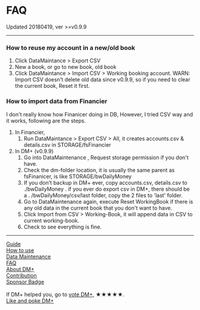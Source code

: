 # FAQ
Updated 20180419, ver >=v0.9.9

---
### How to reuse my account in a new/old book
1. Click DataMaintance > Export CSV
2. New a book, or go to new book, old book
3. Click DataMaintance > Import CSV > Working booking account.
WARN: Import CSV doesn't delete old data since v0.9.9, so if you need to clear the current book, Reset it first.


### How to import data from Financier
I don't really know how Finanicer doing in DB, However, I tried CSV way and it works, following are the steps.
1. In Financier,
    1. Run DataMaintance > Export CSV > All, it creates accounts.csv & details.csv in STORAGE/fsFinancier
2. In DM+ (v0.9.9)
    1. Go into DataMaintenance , Request storage permission if you don't have.
    2. Check the dm-folder location, it is usually the same parent as fsFinanicer, is like STORAGE/bwDailyMoney
    3. If you don't backup in DM+ ever, copy accounts.csv, details.csv to ./bwDailyMoney . if you ever do export csv in DM+, there should be a . /bwDailyMoney/csv/last folder, copy the 2 files to 'last' folder.
    4. Go to DataMaintenance again, execute Reset WorkingBook if there is any old data in the current book that you don't want to have.
    5. Click Import from CSV > Working-Book, it will append data in CSV to current working-book.
    6. Check to see everything is fine.



---
[Guide](../guide.md)<br/>
[How to use](how2use.md)<br/>
[Data Maintenance](data_maintenance.md)<br/>
[FAQ](faq.md)<br/>
[About DM+](about.md)<br/>
[Contribution](contribution.md)<br/>
[Sponsor Badge](sponsor_badge.md)<br/>
<br/>
If DM+ helped you, go to [vote DM+](https://play.google.com/store/apps/details?id=com.colaorange.dailymoney), ★★★★★.<br/>
[Like and poke DM+](https://www.facebook.com/co.daily.money)